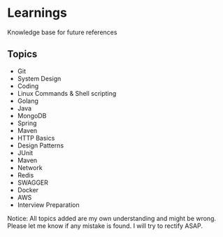 # Learnings

Knowledge base for future references

## Topics

* Git
* System Design
* Coding
* Linux Commands & Shell scripting
* Golang
* Java
* MongoDB
* Spring
* Maven
* HTTP Basics
* Design Patterns
* JUnit
* Maven
* Network
* Redis
* SWAGGER
* Docker
* AWS
* Interview Preparation

Notice: All topics added are my own understanding and might be wrong. Please let me know if any mistake is found. I will try to rectify ASAP.
